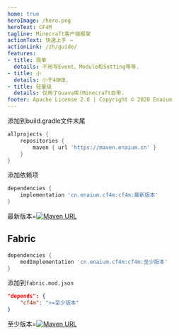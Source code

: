 ```yaml
---
home: true
heroImage: /hero.png
heroText: CF4M
tagline: Minecraft客户端框架
actionText: 快速上手 →
actionLink: /zh/guide/
features:
- title: 简单
  details: 不用写Event、Module和Setting等等.
- title: 小
  details: 小于40KB.
- title: 轻量级
  details: 仅用了Guava库(Minecraft自带.
footer: Apache License 2.0 | Copyright © 2020 Enaium
---
```


添加到build.gradle文件末尾
```groovy
allprojects {
	repositories {
		maven { url 'https://maven.enaium.cn' }
	}
}
```
添加依赖项
```groovy
dependencies {
	implementation 'cn.enaium.cf4m:cf4m:最新版本'
}
```

最新版本=[![Maven URL](https://img.shields.io/maven-metadata/v?metadataUrl=https%3A%2F%2Fmaven.enaium.cn%2Fcn%2Fenaium%2Fcf4m%2Fcf4m%2Fmaven-metadata.xml&style=flat-square)](https://maven.enaium.cn)

## Fabric

```groovy
dependencies {
	modImplementation 'cn.enaium.cf4m:cf4m:至少版本'
}
```

添加到`fabric.mod.json`

```json
"depends": {
    "cf4m": ">=至少版本"
}
```

至少版本=[![Maven URL](https://img.shields.io/maven-metadata/v?metadataUrl=https%3A%2F%2Fmaven.enaium.cn%2Fcn%2Fenaium%2Fcf4m%2Fcf4m-fabric%2Fmaven-metadata.xml&style=flat-square)](https://maven.enaium.cn)
